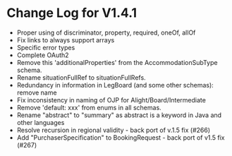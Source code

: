# Change Log for V1.4.1

- Proper using of discriminator, property, required, oneOf, allOf
- Fix links to always support arrays
- Specific error types
- Complete OAuth2
- Remove this 'additionalProperties' from the AccommodationSubType schema.
- Rename situationFullRef to situationFullRefs.
- Redundancy in information in LegBoard (and some other schemas): remove name
- Fix inconsistency in naming of OJP for Alight/Board/Intermediate
- Remove 'default: xxx' from enums in all schemas.
- Rename "abstract" to "summary" as abstract is a keyword in Java and other languages
- Resolve recursion in regional validity - back port of v.1.5 fix (#266)
- Add "PurchaserSpecification" to BookingRequest - back port of v1.5 fix (#267)
